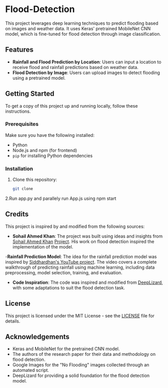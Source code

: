 # Flood-Detection

This project leverages deep learning techniques to predict flooding based on images and weather data. It uses Keras' pretrained MobileNet CNN model, which is fine-tuned for flood detection through image classification.

## Features

- **Rainfall and Flood Prediction by Location**: Users can input a location to receive flood and rainfall predictions based on weather data.
- **Flood Detection by Image**: Users can upload images to detect flooding using a pretrained model.

## Getting Started

To get a copy of this project up and running locally, follow these instructions.

### Prerequisites

Make sure you have the following installed:
- Python 
- Node.js and npm (for frontend)
- `pip` for installing Python dependencies

### Installation

1. Clone this repository:
   ```bash
   git clone 
   
2.Run app.py and parallely run App.js using npm start
   

## Credits

This project is inspired by and modified from the following sources:

- **Sohail Ahmed Khan**: The project was built using ideas and insights from [Sohail Ahmed Khan](https://github.com/sohailahmedkhan) [Project](https://github.com/sohailahmedkhan/Flood-Detection-from-Images-using-Deep-Learning.git). His work on flood detection inspired the implementation of the model.

-**Rainfall Prediction Model**: The idea for the rainfall prediction model was inspired by [Siddhardhan's YouTube project](https://youtu.be/Pn5NTfeKJzY?si=P-nbsgqznXrYme7m). The video covers a complete walkthrough of predicting rainfall using machine learning, including data preprocessing, model selection, training, and evaluation. 


- **Code Inspiration**: The code was inspired and modified from [DeepLizard](https://deeplizard.com/), with some adaptations to suit the flood detection task.

## License

This project is licensed under the MIT License - see the [LICENSE](LICENSE) file for details.

## Acknowledgements

- Keras and MobileNet for the pretrained CNN model.
- The authors of the research paper for their data and methodology on flood detection.
- Google Images for the "No Flooding" images collected through an automated script.
- DeepLizard for providing a solid foundation for the flood detection model.

